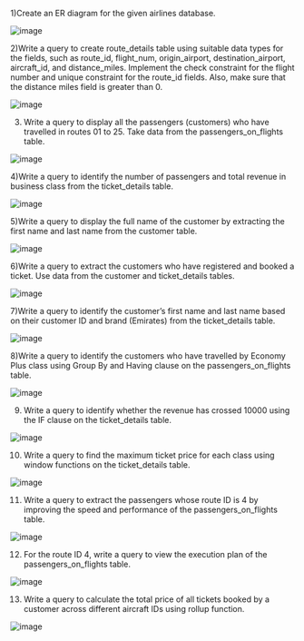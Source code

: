 1)Create an ER diagram for the given airlines database.

![image](https://github.com/user-attachments/assets/df8702d0-295f-40c4-abbb-934e63b3f2d2)

2)Write a query to create route_details table using suitable data types for the fields, such as route_id, flight_num, origin_airport, destination_airport, aircraft_id, and distance_miles. Implement the check constraint for the flight number and unique constraint for the route_id fields. Also, make sure that the distance miles field is greater than 0.

![image](https://github.com/user-attachments/assets/8a5f865f-9579-43e5-b8a8-b0475015c4e0)

3) Write a query to display all the passengers (customers) who have travelled in routes 01 to 25. Take data  from the passengers_on_flights table.

![image](https://github.com/user-attachments/assets/8ec24367-284b-41b7-9988-7e616c0ade97)

4)Write a query to identify the number of passengers and total revenue in business class from the ticket_details table.

![image](https://github.com/user-attachments/assets/271c346a-7710-46d9-927c-97057f1bc30f)

5)Write a query to display the full name of the customer by extracting the first name and last name from the customer table.

![image](https://github.com/user-attachments/assets/293052f4-7fe9-49eb-9554-07135f4c2cb5)

6)Write a query to extract the customers who have registered and booked a ticket. Use data from the customer and ticket_details tables.

![image](https://github.com/user-attachments/assets/3100f2b8-d8af-40f6-8335-f587c98ab036)

7)Write a query to identify the customer’s first name and last name based on their customer ID and brand (Emirates) from the ticket_details table.

![image](https://github.com/user-attachments/assets/d8c05681-4c7c-4260-8005-cc2d4eb9f002)

8)Write a query to identify the customers who have travelled by Economy Plus class using Group By and Having clause on the passengers_on_flights table.

![image](https://github.com/user-attachments/assets/7460b277-a8e0-4233-a581-dbc0ec7b1631)

9) Write a query to identify whether the revenue has crossed 10000 using the IF clause on the ticket_details table.

![image](https://github.com/user-attachments/assets/7aa65a67-16b3-4a44-9cca-927ea1522f37)

10) Write a query to find the maximum ticket price for each class using window functions on the ticket_details table.

![image](https://github.com/user-attachments/assets/64198308-1ffe-4c1c-a90b-cd862868055a)

11) Write a query to extract the passengers whose route ID is 4 by improving the speed and performance of the passengers_on_flights table.

![image](https://github.com/user-attachments/assets/5b078da9-5fb3-40df-afa0-d1367d625a07)

12) For the route ID 4, write a query to view the execution plan of the passengers_on_flights table.

![image](https://github.com/user-attachments/assets/3896469e-ec89-4e66-8a8c-c81907b80d63)

13) Write a query to calculate the total price of all tickets booked by a customer across different aircraft IDs using rollup function.

![image](https://github.com/user-attachments/assets/4d14e118-923f-498f-8ac2-03bd27436f23)








